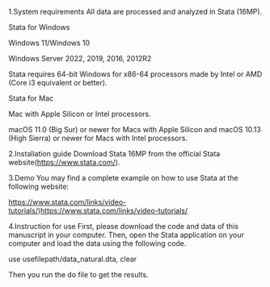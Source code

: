 1.System requirements All data are processed and analyzed in Stata (16MP).

Stata for Windows

Windows 11/Windows 10

Windows Server 2022, 2019, 2016, 2012R2

Stata requires 64-bit Windows for x86-64 processors made by Intel or AMD (Core i3 equivalent or better).

Stata for Mac

Mac with Apple Silicon or Intel processors.

macOS 11.0 (Big Sur) or newer for Macs with Apple Silicon and macOS 10.13 (High Sierra) or newer for Macs with Intel processors.

2.Installation guide Download Stata 16MP from the official Stata website(https://www.stata.com/).

3.Demo You may find a complete example on how to use Stata at the following website:

https://www.stata.com/links/video-tutorials/)https://www.stata.com/links/video-tutorials/

4.Instruction for use First, please download the code and data of this manuscript in your computer. Then, open the Stata application on your computer and load the data using the following code.

use usefilepath/data_natural.dta, clear

Then you run the do file to get the results.
